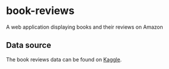 # book-reviews
A web application displaying books and their reviews on Amazon


## Data source
The book reviews data can be found on [Kaggle](https://www.kaggle.com/datasets/mohamedbakhet/amazon-books-reviews/data?select=books_data.csv).  
